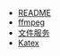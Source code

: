 * [README](/person/杂项/)
* [ffmpeg](/person/杂项/ffmpeg)
* [文件服务](/person/杂项/文件服务)
* [Katex](/person/杂项/Katex)
